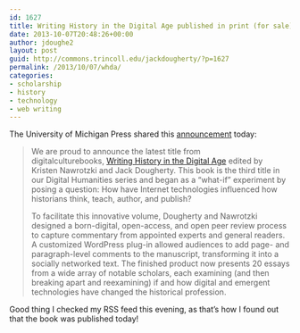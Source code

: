 ```yaml
---
id: 1627
title: Writing History in the Digital Age published in print (for sale) and online (free)
date: 2013-10-07T20:48:26+00:00
author: jdoughe2
layout: post
guid: http://commons.trincoll.edu/jackdougherty/?p=1627
permalink: /2013/10/07/whda/
categories:
- scholarship
- history
- technology
- web writing
---
```

The University of Michigan Press shared this <a href="http://www.digitalculture.org/2013/10/07/now-available-writing-history-in-the-digital-age/" target="_blank">announcement</a> today:

> We are proud to announce the latest title from digitalculturebooks, [Writing History in the Digital Age](http://www.digitalculture.org/books/writing-history-in-the-digital-age/) edited by Kristen Nawrotzki and Jack Dougherty. This book is the third title in our Digital Humanities series and began as a “what-if” experiment by posing a question: How have Internet technologies influenced how historians think, teach, author, and publish?
>
> To facilitate this innovative volume, Dougherty and Nawrotzki designed a born-digital, open-access, and open peer review process to capture commentary from appointed experts and general readers. A customized WordPress plug-in allowed audiences to add page- and paragraph-level comments to the manuscript, transforming it into a socially networked text. The finished product now presents 20 essays from a wide array of notable scholars, each examining (and then breaking apart and reexamining) if and how digital and emergent technologies have changed the historical profession.

Good thing I checked my RSS feed this evening, as that&#8217;s how I found out that the book was published today!
